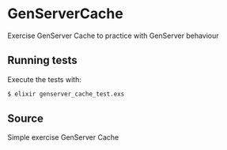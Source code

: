 # GenServerCache

Exercise GenServer Cache to practice with GenServer behaviour

## Running tests

Execute the tests with:

```bash
$ elixir genserver_cache_test.exs
```

## Source

Simple exercise GenServer Cache
